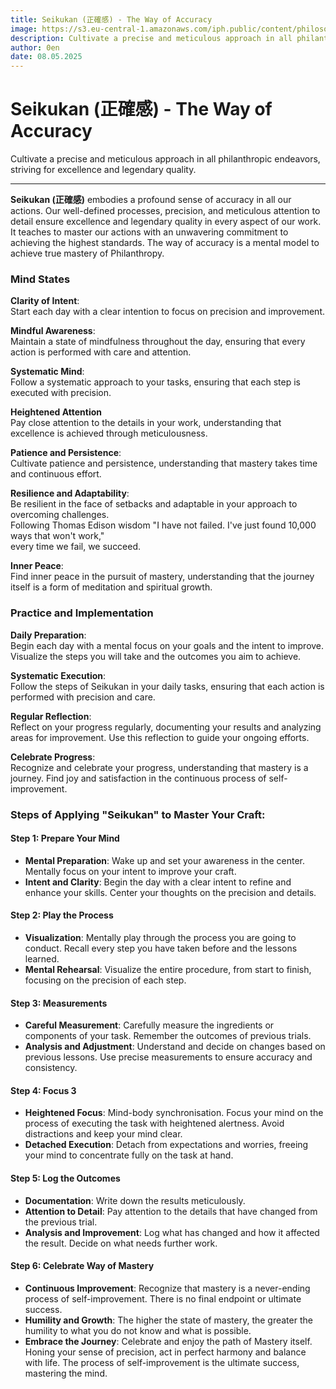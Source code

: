 ```yaml
---
title: Seikukan (正確感) - The Way of Accuracy
image: https://s3.eu-central-1.amazonaws.com/iph.public/content/philosophy/cffb9917-0cfc-4b68-aec7-9372084ca8e5.png
description: Cultivate a precise and meticulous approach in all philanthropic endeavors, striving for excellence and legendary quality.
author: 0en
date: 08.05.2025
---
```


# Seikukan (正確感) - The Way of Accuracy

Cultivate a precise and meticulous approach in all philanthropic endeavors, striving for excellence and legendary quality.

---

**Seikukan (正確感)** embodies a profound sense of accuracy in all our actions. Our well-defined processes, precision, and meticulous attention to detail ensure excellence and legendary quality in every aspect of our work. It teaches to master our actions with an unwavering commitment to achieving the highest standards. The way of accuracy is a mental model to achieve true mastery of Philanthropy.

### Mind States

**Clarity of Intent**:  
Start each day with a clear intention to focus on precision and improvement.

**Mindful Awareness**:  
Maintain a state of mindfulness throughout the day, ensuring that every action is performed with care and attention.

**Systematic Mind**:  
Follow a systematic approach to your tasks, ensuring that each step is executed with precision.

**Heightened Attention**  
Pay close attention to the details in your work, understanding that excellence is achieved through meticulousness.

**Patience and Persistence**:  
Cultivate patience and persistence, understanding that mastery takes time and continuous effort.

**Resilience and Adaptability**:  
Be resilient in the face of setbacks and adaptable in your approach to overcoming challenges.  
Following Thomas Edison wisdom "I have not failed. I've just found 10,000 ways that won't work,"  
every time we fail, we succeed.

**Inner Peace**:  
Find inner peace in the pursuit of mastery, understanding that the journey itself is a form of meditation and spiritual growth.

### Practice and Implementation

**Daily Preparation**:  
Begin each day with a mental focus on your goals and the intent to improve. Visualize the steps you will take and the outcomes you aim to achieve.

**Systematic Execution**:  
Follow the steps of Seikukan in your daily tasks, ensuring that each action is performed with precision and care.

**Regular Reflection**:  
Reflect on your progress regularly, documenting your results and analyzing areas for improvement. Use this reflection to guide your ongoing efforts.

**Celebrate Progress**:  
Recognize and celebrate your progress, understanding that mastery is a journey. Find joy and satisfaction in the continuous process of self-improvement.

### Steps of Applying "Seikukan" to Master Your Craft:

#### Step 1: Prepare Your Mind

- **Mental Preparation**: Wake up and set your awareness in the center. Mentally focus on your intent to improve your craft.
- **Intent and Clarity**: Begin the day with a clear intent to refine and enhance your skills. Center your thoughts on the precision and details.

#### Step 2: Play the Process

- **Visualization**: Mentally play through the process you are going to conduct. Recall every step you have taken before and the lessons learned.
- **Mental Rehearsal**: Visualize the entire procedure, from start to finish, focusing on the precision of each step.

#### Step 3: Measurements

- **Careful Measurement**: Carefully measure the ingredients or components of your task. Remember the outcomes of previous trials.
- **Analysis and Adjustment**: Understand and decide on changes based on previous lessons. Use precise measurements to ensure accuracy and consistency.

#### Step 4: Focus 3

- **Heightened Focus**: Mind-body synchronisation. Focus your mind on the process of executing the task with heightened alertness. Avoid distractions and keep your mind clear.
- **Detached Execution**: Detach from expectations and worries, freeing your mind to concentrate fully on the task at hand.

#### Step 5: Log the Outcomes

- **Documentation**: Write down the results meticulously.
- **Attention to Detail**: Pay attention to the details that have changed from the previous trial.
- **Analysis and Improvement**: Log what has changed and how it affected the result. Decide on what needs further work.

#### Step 6: Celebrate Way of Mastery

- **Continuous Improvement**: Recognize that mastery is a never-ending process of self-improvement. There is no final endpoint or ultimate success.
- **Humility and Growth**: The higher the state of mastery, the greater the humility to what you do not know and what is possible.
- **Embrace the Journey**: Celebrate and enjoy the path of Mastery itself. Honing your sense of precision, act in perfect harmony and balance with life. The process of self-improvement is the ultimate success, mastering the mind.
